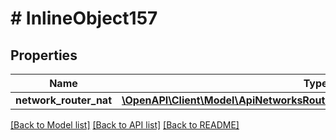 # # InlineObject157

## Properties

Name | Type | Description | Notes
------------ | ------------- | ------------- | -------------
**network_router_nat** | [**\OpenAPI\Client\Model\ApiNetworksRoutersRouterIdNatsIdNetworkRouterNAT**](ApiNetworksRoutersRouterIdNatsIdNetworkRouterNAT.md) |  | [optional]

[[Back to Model list]](../../README.md#models) [[Back to API list]](../../README.md#endpoints) [[Back to README]](../../README.md)
